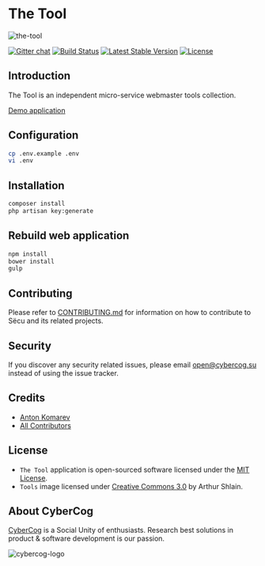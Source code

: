 # The Tool

![the-tool](https://cloud.githubusercontent.com/assets/1849174/24128003/1172c76a-0dea-11e7-9de8-6b401b8be75a.png)

[![Gitter chat](https://badges.gitter.im/the-tool/the-tool.svg)](https://gitter.im/the-tool/the-tool)
[![Build Status](https://travis-ci.org/the-tool/the-tool.svg)](https://travis-ci.org/the-tool/the-tool)
[![Latest Stable Version](https://poser.pugx.org/the-tool/the-tool/version)](https://packagist.org/packages/the-tool/the-tool)
[![License](https://poser.pugx.org/the-tool/the-tool/license)](https://github.com/the-tool/the-tool/blob/master/LICENSE)

## Introduction

The Tool is an independent micro-service webmaster tools collection.

[Demo application](https://tool.cybercog.su)

## Configuration

```sh
cp .env.example .env
vi .env
```

## Installation

```sh
composer install
php artisan key:generate
```

## Rebuild web application

```sh
npm install
bower install
gulp
```

## Contributing

Please refer to [CONTRIBUTING.md](https://github.com/the-tool/the-tool/blob/master/CONTRIBUTING.md) for information on how to contribute to Sёcu and its related projects.

## Security

If you discover any security related issues, please email open@cybercog.su instead of using the issue tracker.

## Credits

- [Anton Komarev](https://github.com/antonkomarev)
- [All Contributors](../../contributors)

## License

- `The Tool` application is open-sourced software licensed under the [MIT License](LICENSE).
- `Tools` image licensed under [Creative Commons 3.0](https://creativecommons.org/licenses/by/3.0/us/) by Arthur Shlain.

## About CyberCog

[CyberCog](https://cybercog.su) is a Social Unity of enthusiasts. Research best solutions in product & software development is our passion.

![cybercog-logo](https://cloud.githubusercontent.com/assets/1849174/18418932/e9edb390-7860-11e6-8a43-aa3fad524664.png)
